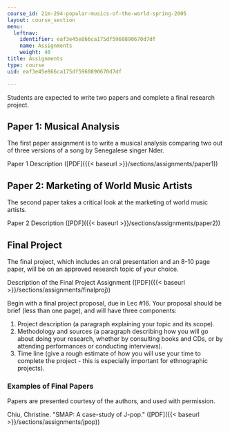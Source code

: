 ```yaml
---
course_id: 21m-294-popular-musics-of-the-world-spring-2005
layout: course_section
menu:
  leftnav:
    identifier: eaf3e45e866ca175df5960890670d7df
    name: Assignments
    weight: 40
title: Assignments
type: course
uid: eaf3e45e866ca175df5960890670d7df

---
```


Students are expected to write two papers and complete a final research project.

Paper 1: Musical Analysis
-------------------------

The first paper assignment is to write a musical analysis comparing two out of three versions of a song by Senegalese singer Nder.

Paper 1 Description ([PDF]({{< baseurl >}}/sections/assignments/paper1))

Paper 2: Marketing of World Music Artists
-----------------------------------------

The second paper takes a critical look at the marketing of world music artists.

Paper 2 Description ([PDF]({{< baseurl >}}/sections/assignments/paper2))

Final Project
-------------

The final project, which includes an oral presentation and an 8-10 page paper, will be on an approved research topic of your choice.

Description of the Final Project Assignment ([PDF]({{< baseurl >}}/sections/assignments/finalproj))

Begin with a final project proposal, due in Lec #16. Your proposal should be brief (less than one page), and will have three components:

1.  Project description (a paragraph explaining your topic and its scope).
2.  Methodology and sources (a paragraph describing how you will go about doing your research, whether by consulting books and CDs, or by attending performances or conducting interviews).
3.  Time line (give a rough estimate of how you will use your time to complete the project - this is especially important for ethnographic projects).

### Examples of Final Papers

Papers are presented courtesy of the authors, and used with permission.

Chiu, Christine. "SMAP: A case-study of J-pop." ([PDF]({{< baseurl >}}/sections/assignments/jpop))